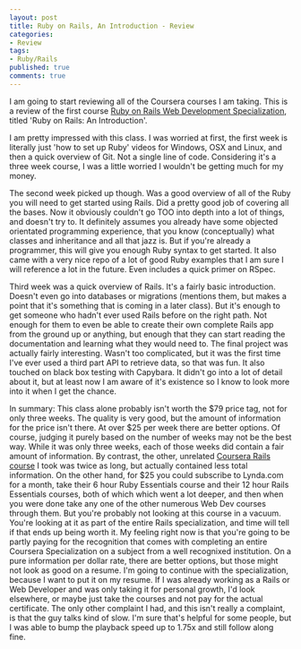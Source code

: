```yaml
---
layout: post
title: Ruby on Rails, An Introduction - Review
categories: 
- Review
tags: 
- Ruby/Rails
published: true
comments: true
---
```


I am going to start reviewing all of the Coursera courses I am taking. This is a review of the first course <a href="https://www.coursera.org/specializations/full-stack" target="_blank">Ruby on Rails Web Development Specialization</a>, titled 'Ruby on Rails: An Introduction'. 

I am pretty impressed with this class. I was worried at first, the first week is literally just 'how to set up Ruby' videos for Windows, OSX and Linux, and then a quick overview of Git. Not a single line of code. Considering it's a three week course, I was a little worried I wouldn't be getting much for my money.

The second week picked up though. Was a good overview of all of the Ruby you will need to get started using Rails. Did a pretty good job of covering all the bases. Now it obviously couldn't go TOO into depth into a lot of things, and doesn't try to. It definitely assumes you already have some objected orientated programming experience, that you know (conceptually) what classes and inheritance and all that jazz is. But if you're already a programmer, this will give you enough Ruby syntax to get started. It also came with a very nice repo of a lot of good Ruby examples that I am sure I will reference a lot in the future. Even includes a quick primer on RSpec.

Third week was a quick overview of Rails. It's a fairly basic introduction. Doesn't even go into databases or migrations (mentions them, but makes a point that it's something that is coming in a later class). But it's enough to get someone who hadn't ever used Rails before on the right path. Not enough for them to even be able to create their own complete Rails app from the ground up or anything, but enough that they can start reading the documentation and learning what they would need to. The final project was actually fairly interesting. Wasn't too complicated, but it was the first time I've ever used a third part API to retrieve data, so that was fun. It also touched on black box testing with Capybara. It didn't go into a lot of detail about it, but at least now I am aware of it's existence so I know to look more into it when I get the chance.

In summary: This class alone probably isn't worth the $79 price tag, not for only three weeks. The quality is very good, but the amount of information for the price isn't there. At over $25 per week there are better options. Of course, judging it purely based on the number of weeks may not be the best way. While it was only three weeks, each of those weeks did contain a fair amount of information. By contrast, the other, unrelated <a href="https://www.coursera.org/course/webapplications" target="_blank">Coursera Rails course</a> I took was twice as long, but actually contained less total information. On the other hand, for $25 you could subscribe to Lynda.com for a month, take their 6 hour Ruby Essentials course and their 12 hour Rails Essentials courses, both of which which went a lot deeper, and then when you were done take any one of the other numerous Web Dev courses through them. But you're probably not looking at this course in a vacuum. You're looking at it as part of the entire Rails specialization, and time will tell if that ends up being worth it. My feeling right now is that you're going to be partly paying for the recognition that comes with completing an entire Coursera Specialization on a subject from a well recognixed institution. On a pure information per dollar rate, there are better options, but those might not look as good on a resume. I'm going to continue with the specialization, because I want to put it on my resume. If I was already working as a Rails or Web Developer and was only taking it for personal growth, I'd look elsewhere, or maybe just take the courses and not pay for the actual certificate. The only other complaint I had, and this isn't really a complaint, is that the guy talks kind of slow. I'm sure that's helpful for some people, but I was able to bump the playback speed up to 1.75x and still follow along fine.